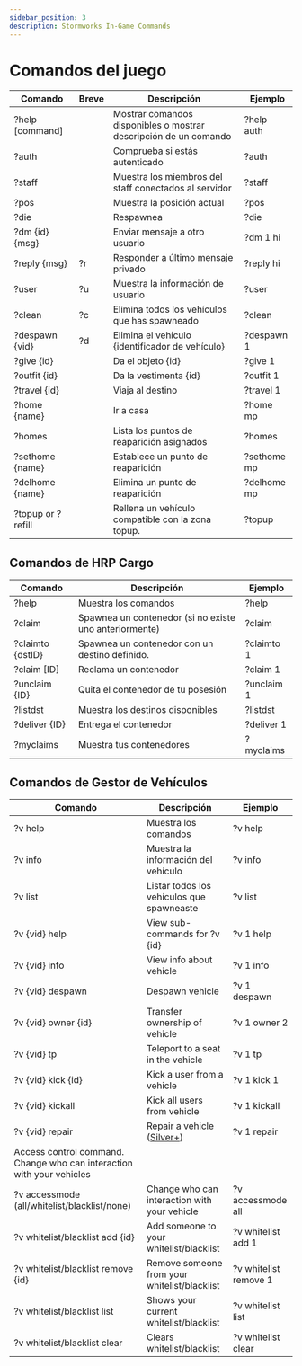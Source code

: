 ```yaml
---
sidebar_position: 3
description: Stormworks In-Game Commands
---
```



# Comandos del juego

| Comando           | Breve  | Descripción                                                      | &nbsp;Ejemplo |
| ----------------- | ------ | ---------------------------------------------------------------- | ------------- |
| ?help [command]   | &nbsp; | Mostrar comandos disponibles o mostrar descripción de un comando | ?help auth    |
| ?auth             | &nbsp; | Comprueba si estás autenticado                                   | ?auth         |
| ?staff            | &nbsp; | Muestra los miembros del staff conectados al servidor            | ?staff        |
| ?pos              | &nbsp; | Muestra la posición actual                                       | ?pos          |
| ?die              | &nbsp; | Respawnea                                                        | ?die          |
| ?dm {id} {msg}    | &nbsp; | Enviar mensaje a otro usuario                                    | ?dm 1 hi      |
| ?reply {msg}      | ?r     | Responder a último mensaje privado                               | ?reply hi     |
| ?user             | ?u     | Muestra la información de usuario                                | ?user         |
| ?clean            | ?c     | Elimina todos los vehículos que has spawneado                    | ?clean        |
| ?despawn {vid}    | ?d     | Elimina el vehículo {identificador de vehículo}                  | ?despawn 1    |
| ?give {id}        | &nbsp; | Da el objeto {id}                                                | ?give 1       |
| ?outfit {id}      | &nbsp; | Da la vestimenta {id}                                            | ?outfit 1     |
| ?travel {id}      | &nbsp; | Viaja al destino                                                 | ?travel 1     |
| ?home {name}      | &nbsp; | Ir a casa                                                        | ?home mp      |
| ?homes            | &nbsp; | Lista los puntos de reaparición asignados                        | ?homes        |
| ?sethome {name}   | &nbsp; | Establece un punto de reaparición                                | ?sethome mp   |
| ?delhome {name}   | &nbsp; | Elimina un punto de reaparición                                  | ?delhome mp   |
| ?topup or ?refill | &nbsp; | Rellena un vehículo compatible con la zona topup.                | ?topup        |

## Comandos de HRP Cargo

 | Comando          | Descripción                                            | Ejemplo    |
 | ---------------- | ------------------------------------------------------ | ---------- |
 | ?help            | Muestra los comandos                                   | ?help      |
 | ?claim           | Spawnea un contenedor (si no existe uno anteriormente) | ?claim     |
 | ?claimto {dstID} | Spawnea un contenedor con un destino definido.         | ?claimto 1 |
 | ?claim [ID]      | Reclama un contenedor                                  | ?claim 1   |
 | ?unclaim {ID}    | Quita el contenedor de tu posesión                     | ?unclaim 1 |
 | ?listdst         | Muestra los destinos disponibles                       | ?listdst   |
 | ?deliver {ID}    | Entrega el contenedor                                  | ?deliver 1 |
 | ?myclaims        | Muestra tus contenedores                               | ?myclaims  |


## Comandos de Gestor de Vehículos

| Comando                                                               | Descripción                                  | Ejemplo               |
| --------------------------------------------------------------------- | -------------------------------------------- | --------------------- |
| ?v help                                                               | Muestra los comandos                         | ?v help               |
| ?v info                                                               | Muestra la información del vehículo          | ?v info               |
| ?v list                                                               | Listar todos los vehículos que spawneaste    | ?v list               |
| ?v {vid} help                                                         | View sub-commands for ?v {id}                | ?v 1 help             |
| ?v {vid} info                                                         | View info about vehicle                      | ?v 1 info             |
| ?v {vid} despawn                                                      | Despawn vehicle                              | ?v 1 despawn          |
| ?v {vid} owner {id}                                                   | Transfer ownership of vehicle                | ?v 1 owner 2          |
| ?v {vid} tp                                                           | Teleport to a seat in the vehicle            | ?v 1 tp               |
| ?v {vid} kick {id}                                                    | Kick a user from a vehicle                   | ?v 1 kick 1           |
| ?v {vid} kickall                                                      | Kick all users from vehicle                  | ?v 1 kickall          |
| ?v {vid} repair                                                       | Repair a vehicle (<a href="/supporters#what-perks-are-there">Silver+</a>) | ?v 1 repair           |
| Access control command. Change who can interaction with your vehicles |                                              |                       |
| ?v accessmode (all/whitelist/blacklist/none)                          | Change who can interaction with your vehicle | ?v accessmode all     |
| ?v whitelist/blacklist add {id}                                       | Add someone to your whitelist/blacklist      | ?v whitelist add 1    |
| ?v whitelist/blacklist remove {id}                                    | Remove someone from your whitelist/blacklist | ?v whitelist remove 1 |
| ?v whitelist/blacklist list                                           | Shows your current whitelist/blacklist       | ?v whitelist list     |
| ?v whitelist/blacklist clear                                          | Clears whitelist/blacklist                   | ?v whitelist clear    |




